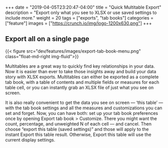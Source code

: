 +++
date = "2019-04-05T23:20:47-04:00"
title = "Quick Multitable Export"
description = "Export only what you see to XLSX or use saved settings to include more."
weight = 20
tags = ["exports", "tab books"]
categories = ["feature"]
images = ["https://crunch.io/img/logo-1200x630.png"]
+++

## Export all on a single page
{{< figure src="dev/features/images/export-tab-book-menu.png" class="float-md-right img-fluid">}}

Multitables are a great way to quickly find key relationships in your data. Now it is easier than ever to take those insights away and build your data story with XLSX exports. Multitables can either be exported as a complete tab book, with a table of contents and multiple fields or measures for each table cell, or you can instantly grab an XLSX file of just what you see on screen.

It is also really convenient to get the data you see on screen — ‘this table’ — with the tab book settings and all the measures and customizations you can set and forget. Now, you can have both: set up your tab book preferences once by opening Export tab book > Customize. There you might want the count, percentage, and unweighted N of each cell — and cancel. Then choose “export this table (saved settings)” and those will apply to the instant Export this table result. Otherwise, Export this table will use the current display settings.
